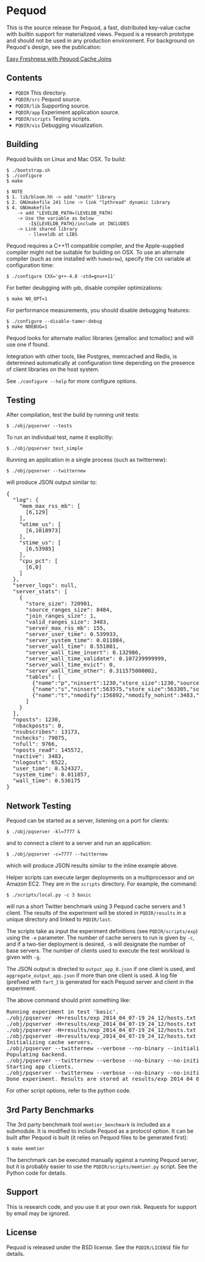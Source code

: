 # Pequod #

This is the source release for Pequod, a fast, distributed key-value cache
with builtin support for materialized views. Pequod is a research prototype
and should not be used in any production environment. For background on 
Pequod's design, see the publication:

[Easy Freshness with Pequod Cache Joins](https://www.usenix.org/system/files/conference/nsdi14/nsdi14-paper-kate.pdf)


## Contents ##

* `PQDIR`            This directory.
* `PQDIR/src`        Pequod source.
* `PQDIR/lib`        Supporting source.
* `PQDIR/app`        Experiment application source.
* `PQDIR/scripts`    Testing scripts.
* `PQDIR/vis`        Debugging visualization.


## Building ##

Pequod builds on Linux and Mac OSX. To build:

    $ ./bootstrap.sh
    $ ./configure
    $ make

    $ NOTE
    $ 1. lib/bloom.hh -> add "cmath" library
    $ 2. GNUmakefile 241 line -> link "lpthread" dynamic library
    $ 4. GNUmakefile 
        -> add "LEVELDB_PATH=(LEVELDB_PATH)
        -> Use the variable as below
            -I${LEVELDB_PATH}/include at INCLUDES
        -> Link shared library
            - lleveldb at LIBS
Pequod requires a C++11 compatible compiler, and the Apple-supplied compiler might
not be suitable for building on OSX. To use an alternate compiler (such as one 
installed with `homebrew`), specify the `CXX` variable at configuration time:

    $ ./configure CXX='g++-4.8 -std=gnu++11'

For better deubgging with `gdb`, disable compiler optimizations:

    $ make NO_OPT=1

For performance measurements, you should disable debugging features:

    $ ./configure --disable-tamer-debug
    $ make NDEBUG=1

Pequod looks for alternate malloc libraries (jemalloc and tcmalloc) and will 
use one if found. 

Integration with other tools, like Postgres, memcached and Redis, is determined 
automatically at configuration time depending on the presence of client 
libraries on the host system.

See `./configure --help` for more configure options.


## Testing ##

After compilation, test the build by running unit tests:

    $ ./obj/pqserver --tests

To run an individual test, name it explicitly:

    $ ./obj/pqserver test_simple

Running an application in a single process (such as twitternew):

    $ ./obj/pqserver --twitternew

will produce JSON output similar to:

<pre>
{
  "log": {
    "mem_max_rss_mb": [
      [6,129]
    ],
    "utime_us": [
      [6,1018973]
    ],
    "stime_us": [
      [6,53985]
    ],
    "cpu_pct": [
      [6,0]
    ]
  },
  "server_logs": null,
  "server_stats": [
    {
      "store_size": 720901,
      "source_ranges_size": 8484,
      "join_ranges_size": 1,
      "valid_ranges_size": 3483,
      "server_max_rss_mb": 155,
      "server_user_time": 0.539933,
      "server_system_time": 0.011884,
      "server_wall_time": 0.551801,
      "server_wall_time_insert": 0.132986,
      "server_wall_time_validate": 0.107239999999,
      "server_wall_time_evict": 0,
      "server_wall_time_other": 0.311575000002,
      "tables": [
        {"name":"p","ninsert":1230,"store_size":1230,"source_ranges_size":5001,"nvalidate":1800,"nsubtables":5000},
        {"name":"s","ninsert":563575,"store_size":563305,"source_ranges_size":3483,"nvalidate":3483,"nsubtables":5000},
        {"name":"t","nmodify":156892,"nmodify_nohint":3483,"store_size":156366,"sink_ranges_size":3483,"nsubtables":3483}
      ]
    }
  ],
  "nposts": 1230,
  "nbackposts": 0,
  "nsubscribes": 13173,
  "nchecks": 79075,
  "nfull": 9766,
  "nposts_read": 145572,
  "nactive": 3483,
  "nlogouts": 6522,
  "user_time": 0.524327,
  "system_time": 0.011857,
  "wall_time": 0.536175
}
</pre>


## Network Testing ##

Pequod can be started as a server, listening on a port for clients:

    $ ./obj/pqserver -kl=7777 &

and to connect a client to a server and run an application:

    $ ./obj/pqserver -c=7777 --twitternew

which will produce JSON results similar to the inline example above.

Helper scripts can execute larger deployments on a multiprocessor and on 
Amazon EC2. They are in the `scripts` directory. For example, the command:

    $ ./scripts/local.py -c 3 basic

will run a short Twitter benchmark using 3 Pequod cache servers and 1 client. 
The results of the experiment will be stored in `PQDIR/results` in a unique 
directory and linked to `PQDIR/last`. 

The scripts take as input the experiment definitions (see `PQDIR/scripts/exp`) 
using the `-e` parameter. The number of cache servers to run is given by `-c`, 
and if a two-tier deployment is desired, `-b` will designate the number of base 
servers. The number of clients used to execute the test workload is given with `-g`. 

The JSON output is directed to `output_app_0.json` if one client is used, and 
`aggregate_output_app.json` if more than one client is used. A log file 
(prefixed with `fart_`) is generated for each Pequod server and client in the 
experiment.

The above command should print something like:

<pre>
Running experiment in test 'basic'.
./obj/pqserver -H=results/exp_2014_04_07-19_24_12/hosts.txt -B=1 -P=twitternew-text -kl=7000
./obj/pqserver -H=results/exp_2014_04_07-19_24_12/hosts.txt -B=1 -P=twitternew-text -kl=7001
./obj/pqserver -H=results/exp_2014_04_07-19_24_12/hosts.txt -B=1 -P=twitternew-text -kl=7002
./obj/pqserver -H=results/exp_2014_04_07-19_24_12/hosts.txt -B=1 -P=twitternew-text -kl=7003
Initializing cache servers.
./obj/pqserver --twitternew --verbose --no-binary --initialize --no-populate --no-execute -H=results/exp_2014_04_07-19_24_12/hosts.txt -B=1
Populating backend.
./obj/pqserver --twitternew --verbose --no-binary --no-initialize --no-execute --popduration=0 --nusers=1000 -H=results/exp_2014_04_07-19_24_12/hosts.txt -B=1
Starting app clients.
./obj/pqserver --twitternew --verbose --no-binary --no-initialize --no-populate --nusers=1000 --duration=100000 --fetch -H=results/exp_2014_04_07-19_24_12/hosts.txt -B=1
Done experiment. Results are stored at results/exp_2014_04_07-19_24_12/basic/
</pre>

For other script options, refer to the python code.


## 3rd Party Benchmarks ##

The 3rd party benchmark tool `memtier_benchmark` is included as a submodule. It
is modified to include Pequod as a protocol option. It can be built after 
Pequod is built (it relies on Pequod files to be generated first):

    $ make memtier

The benchmark can be executed manually against a running Pequod server, but it
is probably easier to use the `PQDIR/scripts/memtier.py` script. See the Python code 
for details.


## Support ##

This is research code, and you use it at your own risk. Requests for support by email may be ignored.


## License ##

Pequod is released under the BSD license. See the `PQDIR/LICENSE` file for details.
